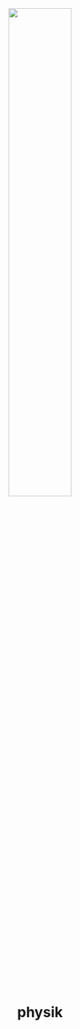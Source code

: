 <div align="center">
    <img width="50%" src="https://media.giphy.com/media/3o7qE4opCd6f1NJeuY/giphy.gif" />
</div>

<h1 align=center>physik</h1>

